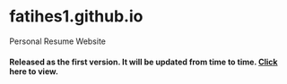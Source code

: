 # fatihes1.github.io
Personal Resume Website
<h4>
Released as the first version. It will be updated from time to time. <a href ="https://fatihes1.github.io/">Click </a>here to view.
</h4>
